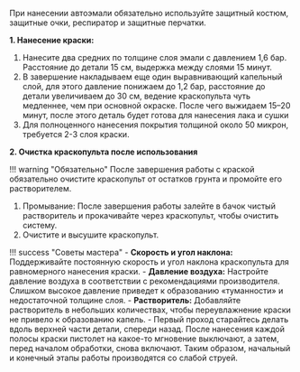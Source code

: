 При нанесении автоэмали обязательно используйте защитный костюм, защитные очки, респиратор и защитные перчатки.

__1. Нанесение краски:__

1. Нанесите два средних по толщине слоя эмали с давлением 1,6 бар. Расстояние до детали 15 см, выдержка между слоями 15 минут. 
2. В завершение накладываем еще один выравнивающий капельный слой, для этого давление понижаем до 1,2 бар, расстояние до детали увеличиваем до 30 см, ведение краскопульта чуть медленнее, чем при основной окраске. После чего выжидаем 15–20 минут, после этого деталь будет готова для нанесения лака и сушки
3. Для полноценного нанесения покрытия толщиной около 50 микрон, требуется 2-3 слоя краски.

__2. Очистка краскопульта после использования__

!!! warning "Обязательно"
	После завершения работы с краской обязательно очистите краскопульт от остатков грунта и промойте его растворителем.
	
1. Промывание: После завершения работы залейте в бачок чистый растворитель и прокачивайте через краскопульт, чтобы очистить систему.
2. Очистите и высушите краскопульт.

!!! success "Советы мастера"
	- __Скорость и угол наклона:__ Поддерживайте постоянную скорость и угол наклона краскопульта для равномерного нанесения краски.
	- __Давление воздуха:__ Настройте давление воздуха в соответствии с рекомендациями производителя. Слишком высокое давление приведет к образованию «туманности» и недостаточной толщине слоя.
    - __Растворитель:__ Добавляйте растворитель в небольших количествах, чтобы переувлажнение краски не привело к образованию капель.
	- Первый проход старайтесь делать вдоль верхней части детали, спереди назад. После нанесения каждой полосы краски пистолет на какое-то мгновение выключают, а затем, перед началом обработки, снова включают. Таким образом, начальный и конечный этапы работы производятся со слабой  струей.
